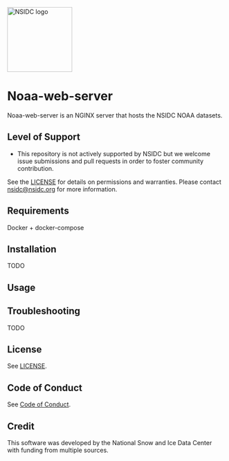 <img alt="NSIDC logo" src="https://nsidc.org/themes/custom/nsidc/logo.svg" width="150" />


# Noaa-web-server

Noaa-web-server is an NGINX server that hosts the NSIDC NOAA datasets.

## Level of Support

* This repository is not actively supported by NSIDC but we welcome issue 
  submissions and pull requests in order to foster community contribution.

See the [LICENSE](LICENSE) for details on permissions and warranties. Please 
contact nsidc@nsidc.org for more information.

## Requirements

Docker + docker-compose


## Installation
TODO

## Usage


## Troubleshooting

TODO

## License

See [LICENSE](LICENSE).

## Code of Conduct

See [Code of Conduct](CODE_OF_CONDUCT.md).

## Credit

This software was developed by the National Snow and Ice Data Center with 
funding from multiple sources.

